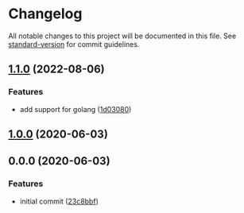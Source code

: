 # Changelog

All notable changes to this project will be documented in this file. See [standard-version](https://github.com/conventional-changelog/standard-version) for commit guidelines.

## [1.1.0](https://github.com/monotykamary/inline-yaml/compare/v1.0.0...v1.1.0) (2022-08-06)


### Features

* add support for golang ([1d03080](https://github.com/monotykamary/inline-yaml/commit/1d030806cd820b013e8268e8ea1bdbb320b7cfff))

## [1.0.0](https://github.com/monotykamary/inline-yaml/compare/v0.0.0...v1.0.0) (2020-06-03)

## 0.0.0 (2020-06-03)


### Features

* initial commit ([23c8bbf](https://github.com/monotykamary/inline-yaml/commit/23c8bbf4fcf5e722c997eec3c8deb49ad3d6fa6b))
